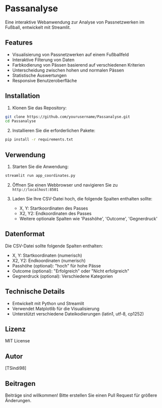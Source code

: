 # Passanalyse

Eine interaktive Webanwendung zur Analyse von Passnetzwerken im Fußball, entwickelt mit Streamlit.

## Features

- Visualisierung von Passnetzwerken auf einem Fußballfeld
- Interaktive Filterung von Daten
- Farbkodierung von Pässen basierend auf verschiedenen Kriterien
- Unterscheidung zwischen hohen und normalen Pässen
- Statistische Auswertungen
- Responsive Benutzeroberfläche

## Installation

1. Klonen Sie das Repository:
```bash
git clone https://github.com/yourusername/Passanalyse.git
cd Passanalyse
```

2. Installieren Sie die erforderlichen Pakete:
```bash
pip install -r requirements.txt
```

## Verwendung

1. Starten Sie die Anwendung:
```bash
streamlit run app_coordinates.py
```

2. Öffnen Sie einen Webbrowser und navigieren Sie zu `http://localhost:8501`

3. Laden Sie Ihre CSV-Datei hoch, die folgende Spalten enthalten sollte:
   - X, Y: Startkoordinaten des Passes
   - X2, Y2: Endkoordinaten des Passes
   - Weitere optionale Spalten wie 'Passhöhe', 'Outcome', 'Gegnerdruck'

## Datenformat

Die CSV-Datei sollte folgende Spalten enthalten:

- X, Y: Startkoordinaten (numerisch)
- X2, Y2: Endkoordinaten (numerisch)
- Passhöhe (optional): "hoch" für hohe Pässe
- Outcome (optional): "Erfolgreich" oder "Nicht erfolgreich"
- Gegnerdruck (optional): Verschiedene Kategorien

## Technische Details

- Entwickelt mit Python und Streamlit
- Verwendet Matplotlib für die Visualisierung
- Unterstützt verschiedene Dateikodierungen (latin1, utf-8, cp1252)

## Lizenz

MIT License

## Autor

[TSindi98]

## Beitragen

Beiträge sind willkommen! Bitte erstellen Sie einen Pull Request für größere Änderungen. 